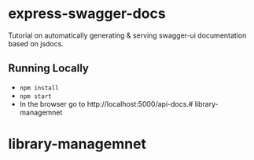 # express-swagger-docs

Tutorial on automatically generating & serving swagger-ui documentation based on jsdocs.

## Running Locally
* `npm install`
* `npm start`
* In the browser go to http://localhost:5000/api-docs.# library-managemnet
# library-managemnet
